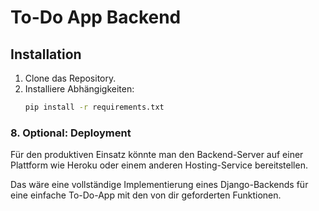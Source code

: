 # To-Do App Backend

## Installation
1. Clone das Repository.
2. Installiere Abhängigkeiten:
   ```bash
   pip install -r requirements.txt

### 8. Optional: Deployment

Für den produktiven Einsatz könnte man den Backend-Server auf einer Plattform wie Heroku oder einem anderen Hosting-Service bereitstellen.

Das wäre eine vollständige Implementierung eines Django-Backends für eine einfache To-Do-App mit den von dir geforderten Funktionen.